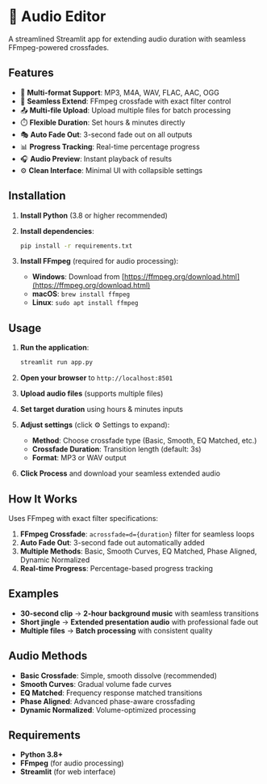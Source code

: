 # 🎵 Audio Editor

A streamlined Streamlit app for extending audio duration with seamless FFmpeg-powered crossfades.

## Features

- 🎵 **Multi-format Support**: MP3, M4A, WAV, FLAC, AAC, OGG
- 🔄 **Seamless Extend**: FFmpeg crossfade with exact filter control
- 📤 **Multi-file Upload**: Upload multiple files for batch processing
- ⏱️ **Flexible Duration**: Set hours & minutes directly
- 🎭 **Auto Fade Out**: 3-second fade out on all outputs
- 📊 **Progress Tracking**: Real-time percentage progress
- 🎧 **Audio Preview**: Instant playback of results
- ⚙️ **Clean Interface**: Minimal UI with collapsible settings

## Installation

1. **Install Python** (3.8 or higher recommended)

2. **Install dependencies**:
   ```bash
   pip install -r requirements.txt
   ```

3. **Install FFmpeg** (required for audio processing):
   - **Windows**: Download from [https://ffmpeg.org/download.html](https://ffmpeg.org/download.html)
   - **macOS**: `brew install ffmpeg`
   - **Linux**: `sudo apt install ffmpeg`

## Usage

1. **Run the application**:
   ```bash
   streamlit run app.py
   ```

2. **Open your browser** to `http://localhost:8501`

3. **Upload audio files** (supports multiple files)

4. **Set target duration** using hours & minutes inputs

5. **Adjust settings** (click ⚙️ Settings to expand):
   - **Method**: Choose crossfade type (Basic, Smooth, EQ Matched, etc.)
   - **Crossfade Duration**: Transition length (default: 3s)
   - **Format**: MP3 or WAV output

6. **Click Process** and download your seamless extended audio

## How It Works

Uses FFmpeg with exact filter specifications:

1. **FFmpeg Crossfade**: `acrossfade=d={duration}` filter for seamless loops
2. **Auto Fade Out**: 3-second fade out automatically added
3. **Multiple Methods**: Basic, Smooth Curves, EQ Matched, Phase Aligned, Dynamic Normalized
4. **Real-time Progress**: Percentage-based progress tracking

## Examples

- **30-second clip** → **2-hour background music** with seamless transitions
- **Short jingle** → **Extended presentation audio** with professional fade out
- **Multiple files** → **Batch processing** with consistent quality

## Audio Methods

- **Basic Crossfade**: Simple, smooth dissolve (recommended)
- **Smooth Curves**: Gradual volume fade curves
- **EQ Matched**: Frequency response matched transitions
- **Phase Aligned**: Advanced phase-aware crossfading
- **Dynamic Normalized**: Volume-optimized processing

## Requirements

- **Python 3.8+**
- **FFmpeg** (for audio processing)
- **Streamlit** (for web interface)